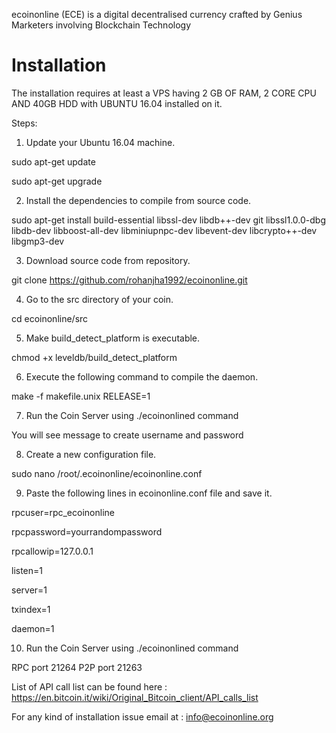 ecoinonline (ECE) is a digital decentralised currency crafted by Genius Marketers involving Blockchain Technology

Installation
===========================

The installation requires at least a VPS having 2 GB OF RAM, 2 CORE CPU AND 40GB HDD with UBUNTU 16.04 installed on it. 

Steps:
 
1) Update your Ubuntu 16.04 machine.

sudo apt-get update

sudo apt-get upgrade

2) Install the dependencies to compile from source code.

sudo apt-get install build-essential libssl-dev libdb++-dev git libssl1.0.0-dbg libdb-dev libboost-all-dev libminiupnpc-dev libevent-dev libcrypto++-dev libgmp3-dev 

3) Download source code from repository.

git clone https://github.com/rohanjha1992/ecoinonline.git

4) Go to the src directory of your coin.

cd ecoinonline/src

5)  Make build_detect_platform is executable.

chmod +x leveldb/build_detect_platform

6) Execute the following command to compile the daemon.

make -f makefile.unix RELEASE=1

7) Run the Coin Server using ./ecoinonlined command

You will see message to create username and password

8) Create a new configuration file.

sudo nano /root/.ecoinonline/ecoinonline.conf

9) Paste the following lines in ecoinonline.conf file and save it.

rpcuser=rpc_ecoinonline

rpcpassword=yourrandompassword

rpcallowip=127.0.0.1

listen=1

server=1

txindex=1

daemon=1

10) Run the Coin Server using ./ecoinonlined command

RPC port	21264
P2P port	21263

List of API call list can be found here : https://en.bitcoin.it/wiki/Original_Bitcoin_client/API_calls_list

For any kind of installation issue email at : info@ecoinonline.org